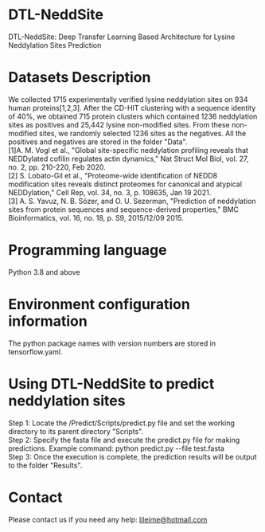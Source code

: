 # DTL-NeddSite
DTL-NeddSite: Deep Transfer Learning Based Architecture for Lysine Neddylation Sites Prediction
# Datasets Description
We collected 1715 experimentally verified lysine neddylation sites on 934 human proteins[1,2,3]. After the CD-HIT clustering with a sequence identity of 40%, we obtained 715 protein clusters which contained 1236 neddylation sites as positives and 25,442 lysine non-modified sites. From these non-modified sites, we randomly selected 1236 sites as the negatives. All the positives and negatives are stored in the folder "Data".  
[1]A. M. Vogl et al., "Global site-specific neddylation profiling reveals that NEDDylated cofilin regulates actin dynamics," Nat Struct Mol Biol, vol. 27, no. 2, pp. 210-220, Feb 2020.  
[2]	S. Lobato-Gil et al., "Proteome-wide identification of NEDD8 modification sites reveals distinct proteomes for canonical and atypical NEDDylation," Cell Rep, vol. 34, no. 3, p. 108635, Jan 19 2021.  
[3]	A. S. Yavuz, N. B. Sözer, and O. U. Sezerman, "Prediction of neddylation sites from protein sequences and sequence-derived properties," BMC Bioinformatics, vol. 16, no. 18, p. S9, 2015/12/09 2015.
# Programming language
Python 3.8 and above
# Environment configuration information
The python package names with version numbers are stored in tensorflow.yaml.
# Using DTL-NeddSite to predict neddylation sites
Step 1: Locate the /Predict/Scripts/predict.py file and set the working directory to its parent directory "Scripts".  
Step 2: Specify the fasta file and execute the predict.py file for making predictions. Example command: python predict.py --file test.fasta  
Step 3: Once the execution is complete, the prediction results will be output to the folder "Results".
# Contact
Please contact us if you need any help: lileime@hotmail.com
